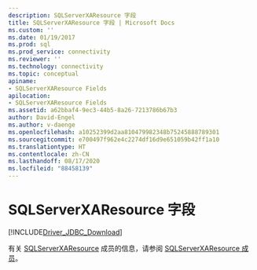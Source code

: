 ```yaml
---
description: SQLServerXAResource 字段
title: SQLServerXAResource 字段 | Microsoft Docs
ms.custom: ''
ms.date: 01/19/2017
ms.prod: sql
ms.prod_service: connectivity
ms.reviewer: ''
ms.technology: connectivity
ms.topic: conceptual
apiname:
- SQLServerXAResource Fields
apilocation:
- SQLServerXAResource Fields
ms.assetid: a62bbaf4-9ec3-44b5-8a26-7213786b67b3
author: David-Engel
ms.author: v-daenge
ms.openlocfilehash: a10252399d2aa810479982348b75245888789301
ms.sourcegitcommit: e700497f962e4c2274df16d9e651059b42ff1a10
ms.translationtype: HT
ms.contentlocale: zh-CN
ms.lasthandoff: 08/17/2020
ms.locfileid: "88458139"
---
```

# <a name="sqlserverxaresource-fields"></a>SQLServerXAResource 字段
[!INCLUDE[Driver_JDBC_Download](../../../includes/driver_jdbc_download.md)]

  有关 [SQLServerXAResource](../../../connect/jdbc/reference/sqlserverxaresource-class.md) 成员的信息，请参阅 [SQLServerXAResource 成员](../../../connect/jdbc/reference/sqlserverxaresource-members.md)。  
  
  
